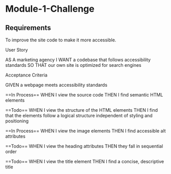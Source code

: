 # Module-1-Challenge

## Requirements

To improve the site code to make it more accessible.

User Story

AS A marketing agency
I WANT a codebase that follows accessibility standards
SO THAT our own site is optimized for search engines

Acceptance Criteria

GIVEN a webpage meets accessibility standards

==In Process==
WHEN I view the source code
THEN I find semantic HTML elements

==Todo==
WHEN I view the structure of the HTML elements
THEN I find that the elements follow a logical structure independent of styling and positioning

==In Process==
WHEN I view the image elements
THEN I find accessible alt attributes

==Todo==
WHEN I view the heading attributes
THEN they fall in sequential order

==Todo==
WHEN I view the title element
THEN I find a concise, descriptive title